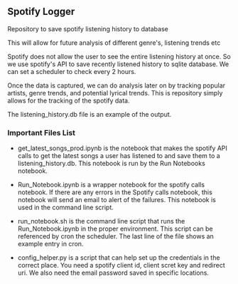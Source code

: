 ## Spotify Logger  

Repository to save spotify listening history to database 

This will allow for future analysis of different genre's, listening trends etc 


Spotify does not allow the user to see the entire listening history at once. 
So we use spotify's API to save recently listened history to sqlite database. We can set a scheduler to check every 2 hours. 

Once the data is captured, we can do analysis later on by tracking popular artists, genre trends, and potential lyrical trends. 
This is repository simply allows for the tracking of the spotify data. 

The listening_history.db file is an example of the output.


### Important Files List

* get_latest_songs_prod.ipynb is the notebook that makes the spotify API calls to get the latest songs a user has listened to and save them to a listening_history.db. This notebook is run by the Run Notebooks notebook. 

* Run_Notebook.ipynb is a wrapper notebook for the spotify calls notebook. If there are any errors in the Spotify calls notebook, this notebook will send an email to alert of the failures. This notebook is used in the command line script. 

* run_notebook.sh is the command line script that runs the Run_Notebook.ipynb in the proper environment. This script can be referenced by cron the scheduler. The last line of the file shows an example entry in cron. 

* config_helper.py is a script that can help set up the credentials in the correct place. You need a spotify client id, client scret key and redirect uri. We also need the email password saved in specific locations.  


